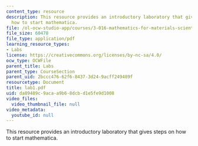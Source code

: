 ```yaml
---
content_type: resource
description: This resource provides an introductory laboratory that gives steps on
  how to start mathematica.
file: /ol-ocw-studio-app/courses/3-016-mathematics-for-materials-scientists-and-engineers-fall-2005/da89489c9acaa9b68dcbd1e5fe9d1008_lab1.pdf
file_size: 60478
file_type: application/pdf
learning_resource_types:
- Labs
license: https://creativecommons.org/licenses/by-nc-sa/4.0/
ocw_type: OCWFile
parent_title: Labs
parent_type: CourseSection
parent_uid: 2bccc476-62f6-8437-3d24-9acff249489f
resourcetype: Document
title: lab1.pdf
uid: da89489c-9aca-a9b6-8dcb-d1e5fe9d1008
video_files:
  video_thumbnail_file: null
video_metadata:
  youtube_id: null
---
```

This resource provides an introductory laboratory that gives steps on how to start mathematica.